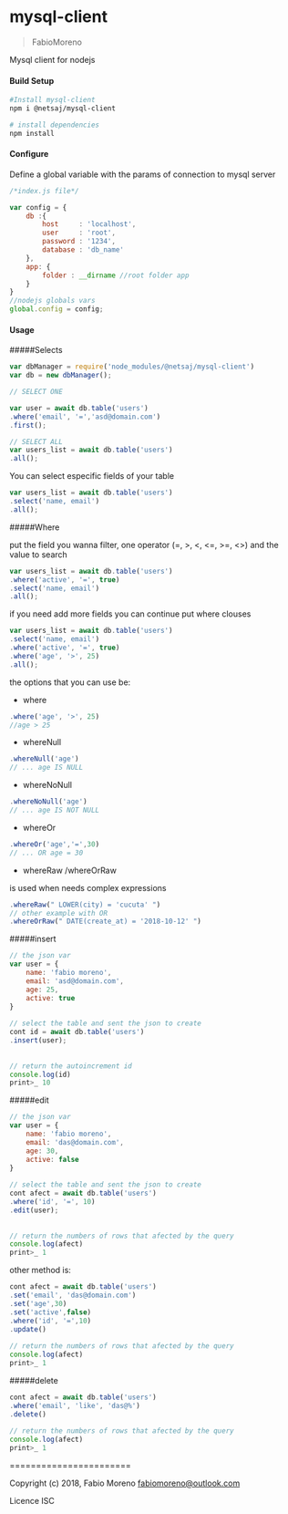 # mysql-client
> FabioMoreno

Mysql client for nodejs

#### Build Setup

``` bash
#Install mysql-client
npm i @netsaj/mysql-client

# install dependencies
npm install

```

#### Configure
Define a global variable with the params of connection to mysql server
```js
/*index.js file*/

var config = {
    db :{
        host     : 'localhost',
        user     : 'root',
        password : '1234',
        database : 'db_name'
    },
    app: {
        folder : __dirname //root folder app
    }
}
//nodejs globals vars
global.config = config;
```

#### Usage

#####Selects



```js
var dbManager = require('node_modules/@netsaj/mysql-client')
var db = new dbManager();

// SELECT ONE

var user = await db.table('users')
.where('email', '=','asd@domain.com')
.first();

// SELECT ALL
var users_list = await db.table('users')
.all();
```

You can select especific fields of your table
```js
var users_list = await db.table('users')
.select('name, email')
.all();
```


#####Where

put the field you wanna filter, one operator (=, >, <, <=, >=, <>) and the value to search

```js
var users_list = await db.table('users')
.where('active', '=', true)
.select('name, email')
.all();
```
if you need add more fields you can continue put where clouses
```js
var users_list = await db.table('users')
.select('name, email')
.where('active', '=', true)
.where('age', '>', 25)
.all();
```
the options that you can use be:
* where
```js
.where('age', '>', 25)
//age > 25
```
* whereNull
```js
.whereNull('age')
// ... age IS NULL
```
* whereNoNull
```js
.whereNoNull('age')
// ... age IS NOT NULL
```
* whereOr
```js
.whereOr('age','=',30)
// ... OR age = 30
```
* whereRaw /whereOrRaw

is used when needs complex expressions
```js
.whereRaw(" LOWER(city) = 'cucuta' ")
// other example with OR
.whereOrRaw(" DATE(create_at) = '2018-10-12' ")
```

#####insert

```js
// the json var
var user = {
    name: 'fabio moreno',
    email: 'asd@domain.com',
    age: 25,
    active: true
}
  
// select the table and sent the json to create
cont id = await db.table('users')
.insert(user);
   
    
// return the autoincrement id
console.log(id)
print>_ 10
```

#####edit

```js
// the json var
var user = {
    name: 'fabio moreno',
    email: 'das@domain.com',
    age: 30,
    active: false
}
  
// select the table and sent the json to create
cont afect = await db.table('users')
.where('id', '=', 10)
.edit(user);
   
    
// return the numbers of rows that afected by the query
console.log(afect)
print>_ 1


```

other method is:

````js
cont afect = await db.table('users')
.set('email', 'das@domain.com')
.set('age',30)
.set('active',false)
.where('id', '=',10)
.update()
   
// return the numbers of rows that afected by the query
console.log(afect)
print>_ 1
````


#####delete


````js
cont afect = await db.table('users')
.where('email', 'like', 'das@%')
.delete()
  
// return the numbers of rows that afected by the query
console.log(afect)
print>_ 1

````



=======================

Copyright (c) 2018, Fabio Moreno <fabiomoreno@outlook.com>

Licence ISC